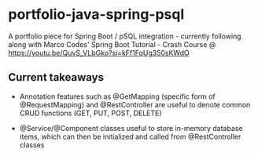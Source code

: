 # portfolio-java-spring-psql
A portfolio piece for Spring Boot / pSQL integration - currently following along with Marco Codes' Spring Boot Tutorial - Crash Course @ https://youtu.be/QuvS_VLbGko?si=kFf1FqUg350sKWdO


## Current takeaways
- Annotation features such as @GetMapping (specific form of @RequestMapping) and @RestController are useful to denote common CRUD functions (GET, PUT, POST, DELETE)

- @Service/@Component classes useful to store in-memory database items, which can then be initialized and called from @RestController classes